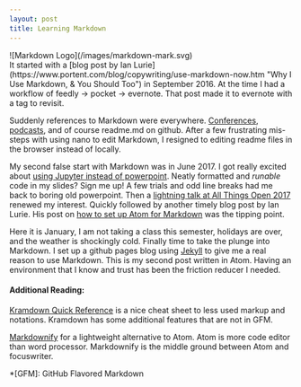 ```yaml
---
layout: post
title: Learning Markdown
---
```

<div class="img_center">
![Markdown Logo](/images/markdown-mark.svg)
</div>
It started with a [blog post by Ian Lurie](https://www.portent.com/blog/copywriting/use-markdown-now.htm "Why I Use Markdown, & You Should Too") in September 2016. At the time I had a workflow of feedly -> pocket -> evernote. That post made it to evernote with a tag to revisit.

Suddenly references to Markdown were everywhere. [Conferences](https://pydata.org/carolinas2016/ "Pydata Carolinas"), [podcasts](https://www.podcastinit.com/episode-20-static-site-generators-with-justin-mayer-and-roberto-alsina/ "Podcast.__init__ - Static Site Generators..."), and of course readme.md on github. After a few frustrating mis-steps with using nano to edit Markdown, I resigned to editing readme files in the browser instead of locally.

My second false start with Markdown was in June 2017. I got really excited about [using Jupyter instead of powerpoint](https://medium.com/@mjspeck/presenting-code-using-jupyter-notebook-slides-a8a3c3b59d67 "Medium.com - Presenting Code Using Jupyter"). Neatly formatted and _runable_ code in my slides? Sign me up! A few trials and odd line breaks had me back to boring old powerpoint. Then a [lightning talk at All Things Open 2017](https://youtu.be/6Spfq_fcTTE "YouTube - Reveal.JS presentation hacks—Ryan Jarvinen") renewed my interest. Quickly followed by another timely blog post by Ian Lurie. His post on [how to set up Atom for Markdown](https://www.portent.com/blog/content-strategy/atom-markdown.htm "Portent Int - How to Set Up & Use Atom as a Markdown Editor") was the tipping point. 

Here it is January, I am not taking a class this semester, holidays are over, and the weather is shockingly cold. Finally time to take the plunge into Markdown. I set up a github pages blog using [Jekyll](/2018-1-16-why-jekyll.md "Why Jekyll?") to give me a real reason to use Markdown. This is my second post written in Atom. Having an environment that I know and trust has been the friction reducer I needed.

#### Additional Reading:

[Kramdown Quick Reference](https://kramdown.gettalong.org/quickref.html "Kramdown.com - Quick Ref") is a nice cheat sheet to less used markup and notations. Kramdown has some additional features that are not in GFM. 

[Markdownify](https://markdownify.js.org/ "Markdownify.org") for a lightweight alternative to Atom. Atom is more code editor than word processor. Markdownify is the middle ground between Atom and focuswriter. 



*[GFM]: GitHub Flavored Markdown